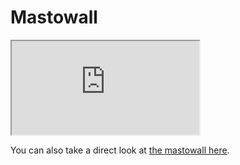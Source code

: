 # Mastowall

<iframe src="https://mastodon.datagnome.de/?hashtags=DatenzwergLeaks,Datenzwerg&server=https://chaos.social" class="mastowall-iframe"></iframe>

You can also take a direct look at [the mastowall here](https://mastodon.datagnome.de/?hashtags=DatenzwergLeaks,Datenzwerg&server=https://chaos.social).

